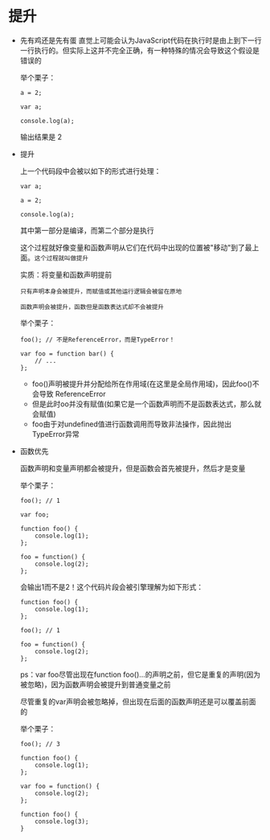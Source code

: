 # 提升

- 先有鸡还是先有蛋
  直觉上可能会认为JavaScript代码在执行时是由上到下一行一行执行的。但实际上这并不完全正确，有一种特殊的情况会导致这个假设是错误的  

  举个栗子：
  ```
  a = 2;

  var a;

  console.log(a);
  ```
  输出结果是 2

- 提升  

  上一个代码段中会被以如下的形式进行处理：
  ```
  var a;

  a = 2;

  console.log(a);
  ```
  其中第一部分是编译，而第二个部分是执行  

  这个过程就好像变量和函数声明从它们在代码中出现的位置被"移动"到了最上面。`这个过程就叫做提升`  

  实质：将变量和函数声明提前  

  `只有声明本身会被提升，而赋值或其他运行逻辑会被留在原地`  
  
  `函数声明会被提升，函数但是函数表达式却不会被提升`  

  举个栗子：
  ```
  foo(); // 不是ReferenceError，而是TypeError！

  var foo = function bar() {
      // ...
  };
  ```
  - foo()声明被提升并分配给所在作用域(在这里是全局作用域)，因此foo()不会导致 ReferenceError
  - 但是此时oo并没有赋值(如果它是一个函数声明而不是函数表达式，那么就会赋值)
  - foo由于对undefined值进行函数调用而导致非法操作，因此抛出TypeError异常

- 函数优先  

  函数声明和变量声明都会被提升，但是函数会首先被提升，然后才是变量  

  举个栗子：
  ```
  foo(); // 1

  var foo;

  function foo() {
      console.log(1);
  };

  foo = function() {
      console.log(2);
  };
  ```
  会输出1而不是2！这个代码片段会被引擎理解为如下形式：
  ```
  function foo() {
      console.log(1);
  };

  foo(); // 1

  foo = function() {
      console.log(2);
  };
  ```
  ps：var foo尽管出现在function foo()...的声明之前，但它是重复的声明(因为被忽略)，因为函数声明会被提升到普通变量之前  

  尽管重复的var声明会被忽略掉，但出现在后面的函数声明还是可以覆盖前面的  
  
  举个栗子：
  ```
  foo(); // 3

  function foo() {
      console.log(1);
  };

  var foo = function() {
      console.log(2);
  };

  function foo() {
      console.log(3);
  }
  ```
  